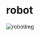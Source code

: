 # robot

![robotimg](https://user-images.githubusercontent.com/94310768/173399816-9bd727c2-5889-41ed-b172-da492786de35.jpg)
